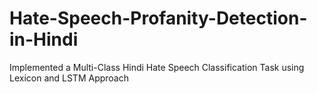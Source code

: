 # Hate-Speech-Profanity-Detection-in-Hindi
Implemented a Multi-Class Hindi Hate Speech Classification Task using Lexicon and LSTM Approach
